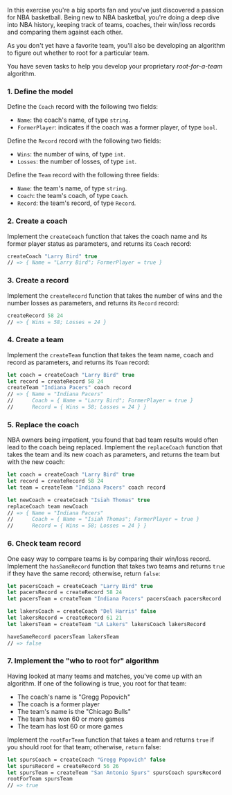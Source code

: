 In this exercise you're a big sports fan and you've just discovered a passion for NBA basketball. Being new to NBA basketbal, you're doing a deep dive into NBA history, keeping track of teams, coaches, their win/loss records and comparing them against each other.

As you don't yet have a favorite team, you'll also be developing an algorithm to figure out whether to root for a particular team.

You have seven tasks to help you develop your proprietary _root-for-a-team_ algorithm.

### 1. Define the model

Define the `Coach` record with the following two fields:

- `Name`: the coach's name, of type `string`.
- `FormerPlayer`: indicates if the coach was a former player, of type `bool`.

Define the `Record` record with the following two fields:

- `Wins`: the number of wins, of type `int`.
- `Losses`: the number of losses, of type `int`.

Define the `Team` record with the following three fields:

- `Name`: the team's name, of type `string`.
- `Coach`: the team's coach, of type `Coach`.
- `Record`: the team's record, of type `Record`.

### 2. Create a coach

Implement the `createCoach` function that takes the coach name and its former player status as parameters, and returns its `Coach` record:

```fsharp
createCoach "Larry Bird" true
// => { Name = "Larry Bird"; FormerPlayer = true }
```

### 3. Create a record

Implement the `createRecord` function that takes the number of wins and the number losses as parameters, and returns its `Record` record:

```fsharp
createRecord 58 24
// => { Wins = 58; Losses = 24 }
```

### 4. Create a team

Implement the `createTeam` function that takes the team name, coach and record as parameters, and returns its `Team` record:

```fsharp
let coach = createCoach "Larry Bird" true
let record = createRecord 58 24
createTeam "Indiana Pacers" coach record
// => { Name = "Indiana Pacers"
//      Coach = { Name = "Larry Bird"; FormerPlayer = true }
//      Record = { Wins = 58; Losses = 24 } }
```

### 5. Replace the coach

NBA owners being impatient, you found that bad team results would often lead to the coach being replaced. Implement the `replaceCoach` function that takes the team and its new coach as parameters, and returns the team but with the new coach:

```fsharp
let coach = createCoach "Larry Bird" true
let record = createRecord 58 24
let team = createTeam "Indiana Pacers" coach record

let newCoach = createCoach "Isiah Thomas" true
replaceCoach team newCoach
// => { Name = "Indiana Pacers"
//      Coach = { Name = "Isiah Thomas"; FormerPlayer = true }
//      Record = { Wins = 58; Losses = 24 } }
```

### 6. Check team record

One easy way to compare teams is by comparing their win/loss record. Implement the `hasSameRecord` function that takes two teams and returns `true` if they have the same record; otherwise, return `false`:

```fsharp
let pacersCoach = createCoach "Larry Bird" true
let pacersRecord = createRecord 58 24
let pacersTeam = createTeam "Indiana Pacers" pacersCoach pacersRecord

let lakersCoach = createCoach "Del Harris" false
let lakersRecord = createRecord 61 21
let lakersTeam = createTeam "LA Lakers" lakersCoach lakersRecord

haveSameRecord pacersTeam lakersTeam
// => false
```

### 7. Implement the "who to root for" algorithm

Having looked at many teams and matches, you've come up with an algorithm. If one of the following is true, you root for that team:

- The coach's name is "Gregg Popovich"
- The coach is a former player
- The team's name is the "Chicago Bulls"
- The team has won 60 or more games
- The team has lost 60 or more games

Implement the `rootForTeam` function that takes a team and returns `true` if you should root for that team; otherwise, `return` false:

```fsharp
let spursCoach = createCoach "Gregg Popovich" false
let spursRecord = createRecord 56 26
let spursTeam = createTeam "San Antonio Spurs" spursCoach spursRecord
rootForTeam spursTeam
// => true
```

